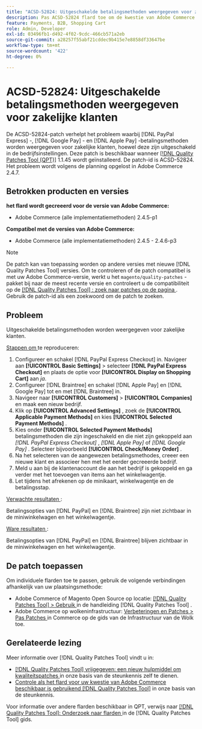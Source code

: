 ```yaml
---
title: "ACSD-52824: Uitgeschakelde betalingsmethoden weergegeven voor zakelijke klanten"
description: Pas ACSD-52824 flard toe om de kwestie van Adobe Commerce te bevestigen waar  [!DNL PayPal Express], [!DNL Google Pay], and [!DNL Apple Pay]  betalingsmethodes voor bedrijfklanten ondanks het worden onbruikbaar gemaakt in de bedrijfmontages verschijnen.
feature: Payments, B2B, Shopping Cart
role: Admin, Developer
exl-id: 03496fb1-d492-4f02-9cdc-466cb571a2eb
source-git-commit: a28257f55abf21cddec9b415e7e8858df33647be
workflow-type: tm+mt
source-wordcount: '422'
ht-degree: 0%

---
```


# ACSD-52824: Uitgeschakelde betalingsmethoden weergegeven voor zakelijke klanten

De ACSD-52824-patch verhelpt het probleem waarbij [!DNL PayPal Express] -, [!DNL Google Pay] - en [!DNL Apple Pay] -betalingsmethoden worden weergegeven voor zakelijke klanten, hoewel deze zijn uitgeschakeld in de bedrijfsinstellingen. Deze patch is beschikbaar wanneer [[!DNL Quality Patches Tool (QPT)]](/help/announcements/adobe-commerce-announcements/magento-quality-patches-released-new-tool-to-self-serve-quality-patches.md) 1.1.45 wordt geïnstalleerd. De patch-id is ACSD-52824. Het probleem wordt volgens de planning opgelost in Adobe Commerce 2.4.7.

## Betrokken producten en versies

**het flard wordt gecreeerd voor de versie van Adobe Commerce:**

* Adobe Commerce (alle implementatiemethoden) 2.4.5-p1

**Compatibel met de versies van Adobe Commerce:**

* Adobe Commerce (alle implementatiemethoden) 2.4.5 - 2.4.6-p3

>[!NOTE]
>
>De patch kan van toepassing worden op andere versies met nieuwe [!DNL Quality Patches Tool] versies. Om te controleren of de patch compatibel is met uw Adobe Commerce-versie, werkt u het `magento/quality-patches` -pakket bij naar de meest recente versie en controleert u de compatibiliteit op de [[!DNL Quality Patches Tool] : zoek naar patches op de pagina ](https://experienceleague.adobe.com/tools/commerce-quality-patches/index.html) . Gebruik de patch-id als een zoekwoord om de patch te zoeken.

## Probleem

Uitgeschakelde betalingsmethoden worden weergegeven voor zakelijke klanten.

<u> Stappen om </u> te reproduceren:

1. Configureer en schakel [!DNL PayPal Express Checkout] in. Navigeer aan **[!UICONTROL Basic Settings]** > selecteer **[!DNL PayPal Express Checkout]** en plaats de optie voor **[!UICONTROL Display on Shopping Cart]** aan *ja*.
1. Configureer [!DNL Braintree] en schakel [!DNL Apple Pay] en [!DNL Google Pay] tot en met [!DNL Braintree] in.
1. Navigeer naar **[!UICONTROL Customers]** > **[!UICONTROL Companies]** en maak een nieuw bedrijf.
1. Klik op **[!UICONTROL Advanced Settings]** , zoek de **[!UICONTROL Applicable Payment Methods]** en kies **[!UICONTROL Selected Payment Methods]** .
1. Kies onder **[!UICONTROL Selected Payment Methods]** betalingsmethoden die zijn ingeschakeld en die niet zijn gekoppeld aan *[!DNL PayPal Express Checkout]* , *[!DNL Apple Pay]* of *[!DNL Google Pay]* . Selecteer bijvoorbeeld **[!UICONTROL Check/Money Order]** .
1. Na het selecteren van de aangewezen betalingsmethodes, creeer een nieuwe klant en associeer hen met het eerder gecreeerde bedrijf.
1. Meld u aan bij de klantenaccount die aan het bedrijf is gekoppeld en ga verder met het toevoegen van items aan het winkelwagentje.
1. Let tijdens het afrekenen op de minikaart, winkelwagentje en de betalingsstap.

<u> Verwachte resultaten </u>:

Betalingsopties van [!DNL PayPal] en [!DNL Braintree] zijn niet zichtbaar in de miniwinkelwagen en het winkelwagentje.

<u> Ware resultaten </u>:

Betalingsopties van [!DNL PayPal] en [!DNL Braintree] blijven zichtbaar in de miniwinkelwagen en het winkelwagentje.

## De patch toepassen

Om individuele flarden toe te passen, gebruik de volgende verbindingen afhankelijk van uw plaatsingsmethode:

* Adobe Commerce of Magento Open Source op locatie: [[!DNL Quality Patches Tool]  > Gebruik ](https://experienceleague.adobe.com/docs/commerce-operations/tools/quality-patches-tool/usage.html) in de handleiding [!DNL Quality Patches Tool] .
* Adobe Commerce op wolkeninfrastructuur: [ Verbeteringen en Patches > Pas Patches ](https://experienceleague.adobe.com/docs/commerce-cloud-service/user-guide/develop/upgrade/apply-patches.html) in Commerce op de gids van de Infrastructuur van de Wolk toe.

## Gerelateerde lezing

Meer informatie over [!DNL Quality Patches Tool] vindt u in:

* [[!DNL Quality Patches Tool]  vrijgegeven: een nieuw hulpmiddel om kwaliteitspatches ](/help/announcements/adobe-commerce-announcements/magento-quality-patches-released-new-tool-to-self-serve-quality-patches.md) in onze basis van de steunkennis zelf te dienen.
* [ Controle als het flard voor uw kwestie van Adobe Commerce beschikbaar is gebruikend  [!DNL Quality Patches Tool]](/help/support-tools/patches-available-in-qpt-tool/check-patch-for-magento-issue-with-magento-quality-patches.md) in onze basis van de steunkennis.

Voor informatie over andere flarden beschikbaar in QPT, verwijs naar [[!DNL Quality Patches Tool]: Onderzoek naar flarden ](https://experienceleague.adobe.com/tools/commerce-quality-patches/index.html) in de [!DNL Quality Patches Tool] gids.
